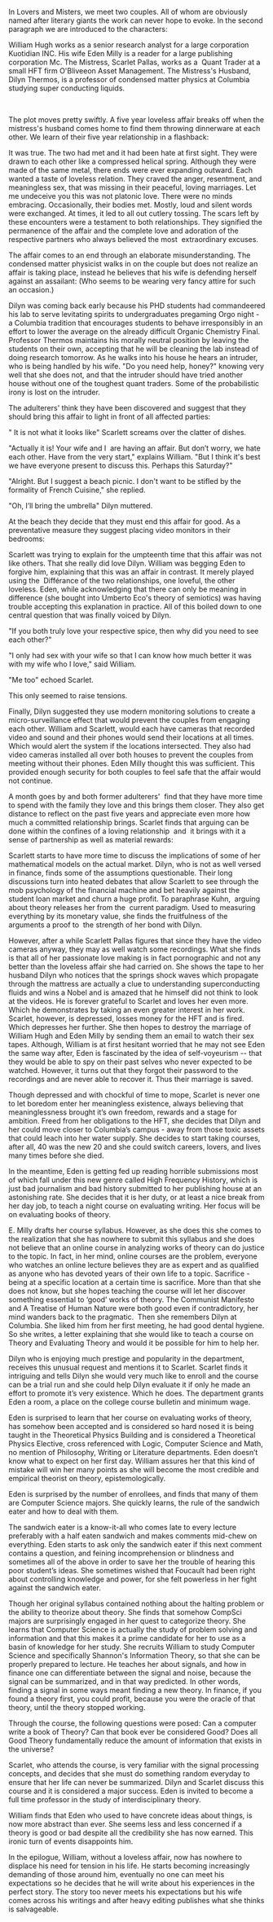 <span class="c2">In Lovers and Misters, we meet two couples. All of whom are obviously named after literary giants the work can never hope to evoke. In the second paragraph we are introduced to the characters: </span>

<span class="c1"></span>

<span class="c2">William Hugh works as a senior research analyst for a large corporation Kuotidian INC. His wife Eden Milly is a reader for a large publishing corporation Mc. The Mistress, Scarlet Pallas, works as a  Quant Trader at a small HFT firm O'Bliveeon Asset Management. The Mistress's Husband, Dilyn Thermos, is a professor of condensed matter physics at Columbia studying super conducting liquids. </span>

<span class="c1">​</span>

<span class="c2">T</span><span class="c1">he plot moves pretty swiftly. A five year loveless affair breaks off when the </span><span class="c2">mistress's</span><span class="c1"> husband comes home to find them throwing dinnerware at each other. We </span><span class="c2">learn of their </span><span class="c1">five year relationship in a flashbac</span><span class="c2">k</span><span class="c1">:</span>

<span class="c0"></span>

<span class="c2">It was true. The two had met and it had been hate at first sight. They were drawn to each other like a compressed helical spring. Although they were made of the same metal, there ends were ever expanding outward. Each wanted a taste of loveless relation. They craved the anger, resentment, and meaningless sex, that was missing in their peaceful, loving marriages. Let me undeceive you this was not platonic love. There were no minds embracing. Occasionally, their bodies met. Mostly, loud and silent words were exchanged. At times, it led to all out cutlery tossing. The scars left by these encounters were a testament to both relationships. They signified the permanence of the affair and the complete love and adoration of the respective partners who always believed the most  extraordinary excuses. </span>

<span class="c1"></span>

<span class="c1">Th</span><span class="c2">e affair comes to an end through an elaborate misunderstanding.</span><span class="c2"> T</span><span class="c1">he condensed matter physicist </span><span class="c2">walks in on the couple but </span><span class="c1">does n</span><span class="c2">o</span><span class="c1">t </span><span class="c2">realize </span><span class="c1">an affair is taking place, instead </span><span class="c1">he believes </span><span class="c1">that </span><span class="c1">his wife</span><span class="c1"> is </span><span class="c1">defending herself against an assailant: (Who seems to be wearing very fancy attire for such an occasion.)</span>

<span class="c2"></span>

<span class="c2">Dilyn was coming back early because his PHD students had commandeered his lab to serve levitating spirits to undergraduates pregaming Orgo night - a Columbia tradition that encourages students to behave irresponsibly in an effort to lower the average on the already difficult Organic Chemistry Final. Professor Thermos maintains his morally neutral position by leaving the students on their own, accepting that he will be cleaning the lab instead of doing research tomorrow. As he walks into his house he hears an intruder, who is being handled by his wife. "Do you need help, honey?" knowing very well that she does not, and that the intruder should have tried another house without one of the toughest quant traders. Some of the probabilistic irony is lost on the intruder. </span>

<span class="c2"></span>

<span class="c1">The adulterers' think they have been discovered and suggest that they should bring this affair to light in front of all affected parties:</span>

<span class="c2"></span>

<span class="c2">" It is not what it</span><span class="c2"> looks like</span><span class="c2">" Scarlett screams over the clatter of dishes.</span>

<span class="c2">"Actually it is! Your wife and I  are having an affair. But don’t worry, we hate each other. Have from the very start," explains William. "But I think it's best we have everyone present to discuss this. Perhaps this Saturday?"</span>

<span class="c2">"Alright. But I suggest a beach picnic. I don't want to be stifled by the formality of French Cuisine," she replied.</span>

<span class="c2">"Oh, I’ll bring the umbrella" Dilyn muttered.</span>

<span class="c0"></span>

<span class="c0">​</span><span class="c1">At the beach they decide that they must end this affair for good. As a preventative measure they suggest placing video monitors in their bedrooms:</span>

<span class="c2"></span>

<span class="c2">Scarlett was trying to explain for the umpteenth time that this affair was not like others. That she really did love Dilyn. William was begging Eden to forgive him, explaining that this was an affair in contrast. It merely played using the  Différance of the two relationships, one loveful, the other loveless. Eden, while acknowledging that there can only be meaning in difference (she bought into Umberto Eco's theory of semiotics) was having trouble accepting this explanation in practice. All of this boiled down to one central question that was finally voiced by Dilyn.</span>

<span class="c2">"If you both truly love your respective spice, then why did you need to see each other?"</span>

<span class="c2">"I only had sex with your wife so that I can know how much better it was with my wife who I love," said William.</span>

<span class="c2">"Me too" echoed Scarlet.</span>

<span class="c2">This only seemed to raise tensions.</span>

<span class="c2">Finally, Dilyn suggested they use modern monitoring solutions to create a micro-surveillance effect that would prevent the couples from engaging each other. William and Scarlett, would each have cameras that recorded video and sound and their phones would send their locations at all times. Which would alert the system if the locations intersected. They also had video cameras installed all over both houses to prevent the couples from meeting without their phones. Eden Milly thought this was sufficient. This provided enough security for both couples to feel safe that the affair would not continue.</span>

<span class="c0"></span>

<span class="c1">A month goes by and both former adulterers'  find that they have more time to spend with the family they love and this brings them closer. They also get distance to reflect on the past five years and appreciate even more how much a committed relationship brings. Scarlet finds that arguing can be done within the confines of a loving relationship  and  it brings with it a sense of partnership as well as material rewards:</span>

<span class="c2"></span>

<span class="c2">Scarlett starts to have more time to discuss the implications of some of her mathematical models on the actual market. Dilyn, who is not as well versed in finance, finds some of the assumptions questionable. Their long discussions turn into heated debates that allow Scarlett to see through the mob psychology of the financial machine and bet heavily against the student loan market and churn a huge profit. To paraphrase Kuhn,  arguing about theory releases her from the  current paradigm. Used to measuring everything by its monetary value, she finds the fruitfulness of the arguments a proof to  the strength of her bond with Dilyn. </span>

<span class="c0"></span>

<span class="c2">However, after a while Scarlett Pallas figures that since they have the video cameras anyway, they may as well watch some recordings. What she finds is that all of her passionate love making is in fact pornographic and not any better than the loveless affair she had carried on. She shows the tape to her husband Dilyn who notices that the springs shock waves which propagate through the mattress are actually a clue to understanding superconducting fluids and wins a Nobel and is amazed that he himself did not think to look at the videos. He is forever grateful to Scarlet and loves her even more. Which he demonstrates by taking an even greater interest in her work. Scarlet, however, is depressed, losses money for the HFT and is fired. Which depresses her further. She then hopes to destroy the marriage of William Hugh and Eden Milly by sending them an email to watch their sex tapes. Although, William is at first hesitant worried that he may not see Eden the same way after, Eden is fascinated by the idea of self-voyeurism -- that they would be able to spy on their past selves who never expected to be watched. However, it turns out that they forgot their password to the recordings and are never able to recover it. Thus their marriage is saved.</span>

<span class="c2"></span>

<span class="c3 c2">Though depressed and with chockful of time to mope, Scarlet is never one to let boredom enter her meaningless existence, always believing that meaninglessness brought it’s own freedom, rewards and a stage for ambition. Freed from her obligations to the HFT, she decides that Dilyn and her could move closer to Columbia’s campus - away from those toxic assets that could leach into her water supply. She decides to start taking courses, after all, 40 was the new 20 and she could switch careers, lovers, and lives many times before she died. </span>

<span class="c3 c2"></span>

<span class="c2">In the meantime, Eden is getting fed up reading horrible submissions most of which fall under this new genre called High Frequency History, which is just bad journalism and bad history submitted to her publishing house at an astonishing rate. She decides that it is her duty, or at least a nice break from her day job, to teach a night course on evaluating writing. Her focus will be on evaluating books of theory. </span>

<span class="c3 c2"></span>

<span class="c2 c3">E. Milly drafts her course syllabus. However, as she does this she comes to the realization that she has nowhere to submit this syllabus and she does not believe that an online course in analyzing works of theory can do justice to the topic. In fact, in her mind, online courses are the problem, everyone who watches an online lecture believes they are as expert and as qualified as anyone who has devoted years of their own life to a topic. Sacrifice - being at a specific location at a certain time is sacrifice. More than that she does not know, but she hopes teaching the course will let her discover something essential to ‘good’ works of theory. The Communist Manifesto and A Treatise of Human Nature were both good even if contradictory, her mind wanders back to the pragmatic.  Then she remembers Dilyn at Columbia. She liked him from her first meeting, he had good dental hygiene. So she writes, a letter explaining that she would like to teach a course on Theory and Evaluating Theory and would it be possible for him to help her. </span>

<span class="c3 c2"></span>

<span class="c2">Dilyn who is enjoying much prestige and popularity in the department, receives this unusual request and mentions it to Scarlet. Scarlet finds it intriguing and tells Dilyn she would very much like to enroll and the course can be a trial run and she could help Dilyn evaluate it if only he made an effort to promote it’s very existence. Which he does. The department grants Eden a room, a place on the college course bulletin and minimum wage.</span>

<span class="c2"></span>

<span class="c2">Eden is surprised to learn that her course on evaluating works of theory, has somehow been accepted and is considered so hard nosed it is being taught in the Theoretical Physics Building and is considered a Theoretical Physics Elective, cross referenced with Logic, Computer Science and Math, no mention of Philosophy, Writing or Literature departments. Eden doesn’t know what to expect on her first day. William assures her that this kind of mistake will win her many points as she will become the most credible and empirical theorist on theory, epistemologically. </span>

<span class="c2"></span>

<span class="c2">Eden is surprised by the number of enrollees, and finds that many of them are Computer Science majors. She quickly learns, the rule of the sandwich eater and how to deal with them. </span>

<span class="c3 c2"></span>

<span class="c3 c2">The sandwich eater is a know-it-all who comes late to every lecture preferably with a half eaten sandwich and makes comments mid-chew on everything. Eden starts to ask only the sandwich eater if this next comment contains a question, and feining incomprehension or blindness and sometimes all of the above in order to save her the trouble of hearing this poor student’s ideas. She sometimes wished that Foucault had been right about controlling knowledge and power, for she felt powerless in her fight against the sandwich eater. </span>

<span class="c2">Though her original syllabus contained nothing about the halting problem or the ability to theorize about theory. She finds that somehow CompSci majors are surprisingly engaged in her quest to categorize theory. She learns that Computer Science is actually the study of problem solving and information and that this makes it a prime candidate for her to use as a basin of knowledge for her study. She recruits William to study Computer Science and specifically Shannon's Information Theory, so that she can be properly prepared to lecture. He teaches her about signals, and how in finance one can differentiate between the signal and noise, because the signal can be summarized, and in that way predicted. In other words, finding a signal in some ways meant finding a new theory. In finance, if you found a theory first, you could profit, because you were the oracle of that theory, until the theory stopped working. </span>

<span class="c2">Through the course, the following questions were posed: Can a computer write a book of Theory? Can that book ever be considered Good? Does all Good Theory fundamentally reduce the amount of information that exists in the universe? </span>

<span class="c2">Scarlet, who attends the course, is very familiar with the signal processing concepts, and decides that she must do something random everyday to ensure that her life can never be summarized. Dilyn and Scarlet discuss this course and it is considered a major success. Eden is invited to become a full time professor in the study of interdisciplinary theory. </span>

<span class="c2">William finds that Eden who used to have concrete ideas about things, is now more abstract than ever. She seems less and less concerned if a theory is good or bad despite all the credibility she has now earned. This ironic turn of events disappoints him.</span>

<span class="c3 c2"></span>

<span class="c2">In the epilogue, William, without a loveless affair, now has nowhere to displace his need for tension in his life. He starts becoming increasingly demanding of those around him, eventually no one can meet his expectations so he decides that he will write about his experiences in the perfect story. The story too never meets his expectations but his wife comes across his writings and after heavy editing publishes what she thinks is salvageable.  </span>

<span class="c2"></span>
